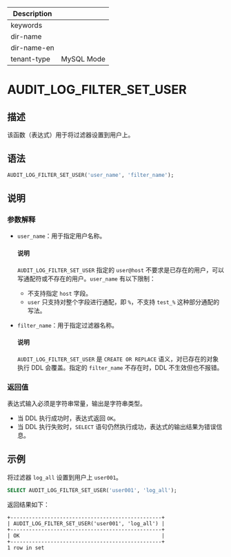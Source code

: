 | Description   |                 |
|---------------|-----------------|
| keywords      |                 |
| dir-name      |                 |
| dir-name-en   |                 |
| tenant-type   | MySQL Mode      |

# AUDIT_LOG_FILTER_SET_USER

## 描述

该函数（表达式）用于将过滤器设置到用户上。

## 语法

```sql
AUDIT_LOG_FILTER_SET_USER('user_name', 'filter_name');
```

## 说明

### 参数解释

* `user_name`：用于指定用户名称。

    <main id="notice" type='explain'>
      <h4>说明</h4>
      <p><code>AUDIT_LOG_FILTER_SET_USER</code> 指定的 <code>user@host</code> 不要求是已存在的用户，可以写通配符或不存在的用户。<code>user_name</code> 有以下限制：<ul><li>不支持指定 <code>host</code> 字段。</li><li><code>user</code> 只支持对整个字段进行通配，即 <code>%</code>，不支持 <code>test_%</code> 这种部分通配的写法。</li></ul></p>
    </main>

* `filter_name`：用于指定过滤器名称。

    <main id="notice" type='explain'>
      <h4>说明</h4>
      <p><code>AUDIT_LOG_FILTER_SET_USER</code> 是 <code>CREATE OR REPLACE</code> 语义，对已存在的对象执行 DDL 会覆盖。指定的 <code>filter_name</code> 不存在时，DDL 不生效但也不报错。</p>
    </main>

### 返回值

表达式输入必须是字符串常量，输出是字符串类型。

* 当 DDL 执行成功时，表达式返回 `OK`。
* 当 DDL 执行失败时，`SELECT` 语句仍然执行成功，表达式的输出结果为错误信息。

## 示例

将过滤器 `log_all` 设置到用户上 `user001`。

```sql
SELECT AUDIT_LOG_FILTER_SET_USER('user001', 'log_all');
```

返回结果如下：

```shell
+-------------------------------------------------+
| AUDIT_LOG_FILTER_SET_USER('user001', 'log_all') |
+-------------------------------------------------+
| OK                                              |
+-------------------------------------------------+
1 row in set
```

